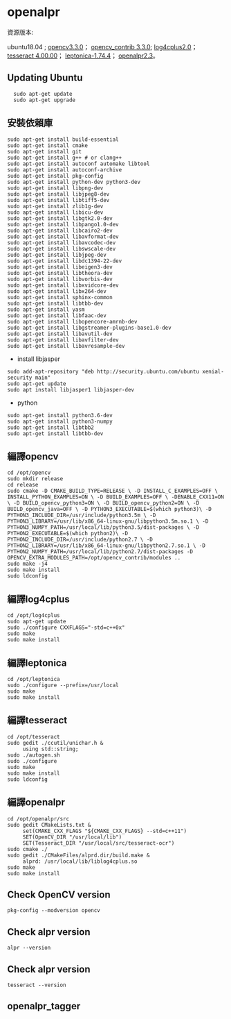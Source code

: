 # openalpr
資源版本:

ubuntu18.04 ; 
[opencv3.3.0](https://github.com/opencv/opencv/archive/3.3.0.zip)；
[opencv_contrib 3.3.0](https://github.com/opencv/opencv_contrib/releases?after=3.4.3);
[log4cplus2.0](https://sourceforge.net/projects/log4cplus/files/log4cplus-stable/2.0.0/log4cplus-2.0.0.zip/download)；
[tesseract 4.00.00](https://github.com/tesseract-ocr/tesseract/releases)；
[leptonica-1.74.4](https://github.com/DanBloomberg/leptonica/releases)；
[openalpr2.3](https://github.com/openalpr/openalpr/releases)。

Updating Ubuntu 
---
```
  sudo apt-get update 
  sudo apt-get upgrade
``` 

安裝依賴庫
---
  ```
  sudo apt-get install build-essential
  sudo apt-get install cmake
  sudo apt-get install git
  sudo apt-get install g++ # or clang++
  sudo apt-get install autoconf automake libtool
  sudo apt-get install autoconf-archive
  sudo apt-get install pkg-config
  sudo apt-get install python-dev python3-dev
  sudo apt-get install libpng-dev
  sudo apt-get install libjpeg8-dev
  sudo apt-get install libtiff5-dev
  sudo apt-get install zlib1g-dev
  sudo apt-get install libicu-dev
  sudo apt-get install libgtk2.0-dev
  sudo apt-get install libpango1.0-dev
  sudo apt-get install libcairo2-dev
  sudo apt-get install libavformat-dev
  sudo apt-get install libavcodec-dev
  sudo apt-get install libswscale-dev
  sudo apt-get install libjpeg-dev
  sudo apt-get install libdc1394-22-dev
  sudo apt-get install libeigen3-dev
  sudo apt-get install libtheora-dev
  sudo apt-get install libvorbis-dev
  sudo apt-get install libxvidcore-dev
  sudo apt-get install libx264-dev
  sudo apt-get install sphinx-common
  sudo apt-get install libtbb-dev
  sudo apt-get install yasm
  sudo apt-get install libfaac-dev
  sudo apt-get install libopencore-amrnb-dev
  sudo apt-get install libgstreamer-plugins-base1.0-dev
  sudo apt-get install libavutil-dev
  sudo apt-get install libavfilter-dev
  sudo apt-get install libavresample-dev
  ```
  - install libjasper
  ```
  sudo add-apt-repository "deb http://security.ubuntu.com/ubuntu xenial-security main"
  sudo apt-get update
  sudo apt install libjasper1 libjasper-dev
  ```
  - python 
  ```
  sudo apt-get install python3.6-dev
  sudo apt-get install python3-numpy
  sudo apt-get install libtbb2
  sudo apt-get install libtbb-dev
  ```

編譯opencv
---
  ```
  cd /opt/opencv
  sudo mkdir release
  cd release
  sudo cmake -D CMAKE_BUILD_TYPE=RELEASE \ -D INSTALL_C_EXAMPLES=OFF \ INSTALL_PYTHON_EXAMPLES=ON \ -D BUILD_EXAMPLES=OFF \ -DENABLE_CXX11=ON \ -D BUILD_opencv_python3=ON \ -D BUILD_opencv_python2=ON \ -D BUILD_opencv_java=OFF \ -D PYTHON3_EXECUTABLE=$(which python3)\ -D PYTHON3_INCLUDE_DIR=/usr/include/python3.5m \ -D PYTHON3_LIBRARY=/usr/lib/x86_64-linux-gnu/libpython3.5m.so.1 \ -D PYTHON3_NUMPY_PATH=/usr/local/lib/python3.5/dist-packages \ -D PYTHON2_EXECUTABLE=$(which python2)\ -D PYTHON2_INCLUDE_DIR=/usr/include/python2.7 \ -D PYTHON2_LIBRARY=/usr/lib/x86_64-linux-gnu/libpython2.7.so.1 \ -D PYTHON2_NUMPY_PATH=/usr/local/lib/python2.7/dist-packages -D OPENCV_EXTRA_MODULES_PATH=/opt/opencv_contrib/modules ..
  sudo make -j4
  sudo make install
  sudo ldconfig
  ```
編譯log4cplus
---
```
cd /opt/log4cplus
sudo apt-get update
sudo ./configure CXXFLAGS="-std=c++0x"
sudo make
sudo make install
```

編譯leptonica
---
```
cd /opt/leptonica
sudo ./configure --prefix=/usr/local
sudo make
sudo make install
```
編譯tesseract
---
```
cd /opt/tesseract
sudo gedit ./ccutil/unichar.h &
     using std::string;
sudo ./autogen.sh
sudo ./configure
sudo make
sudo make install 
sudo ldconfig
```
編譯openalpr
---
```
cd /opt/openalpr/src
sudo gedit CMakeLists.txt &
     set(CMAKE_CXX_FLAGS "${CMAKE_CXX_FLAGS} --std=c++11")
     SET(OpenCV_DIR "/usr/local/lib")
     SET(Tesseract_DIR "/usr/local/src/tesseract-ocr")
sudo cmake ./
sudo gedit ./CMakeFiles/alprd.dir/build.make &
     alprd: /usr/local/lib/liblog4cplus.so
sudo make 
sudo make install
```

Check OpenCV version
---
  ```
  pkg-config --modversion opencv
  ```
Check alpr version
---
  ```
  alpr --version
  ```
Check alpr version
---
  ```
  tesseract --version
  ```
openalpr_tagger
---
```

```